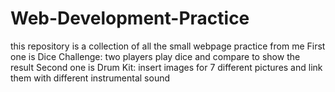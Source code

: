 # Web-Development-Practice
this repository is a collection of all the small webpage practice from me
First one is Dice Challenge: two players play dice and compare to show the result
Second one is Drum Kit: insert images for 7 different pictures and link them with different instrumental sound
